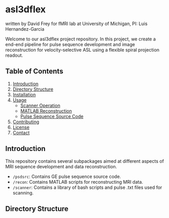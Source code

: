 # asl3dflex
written by David Frey for fMRI lab at University of Michigan, PI: Luis Hernandez-Garcia

Welcome to our asl3dflex project repository. In this project, we create a end-end pipeline for pulse sequence development and image reconstruction for velocity-selective ASL using a flexible spiral projection readout.

## Table of Contents

1. [Introduction](#introduction)
2. [Directory Structure](#directory-structure)
3. [Installation](#installation)
4. [Usage](#usage)
    - [Scanner Operation](#scanner-operation)
    - [MATLAB Reconstruction](#matlab-reconstruction)
    - [Pulse Sequence Source Code](#pulse-sequence-source-code)
5. [Contributing](#contributing)
6. [License](#license)
7. [Contact](#contact)

## Introduction

This repository contains several subpackages aimed at different aspects of MRI sequence development and data reconstruction. 

- `/psdsrc`: Contains GE pulse sequence source code.
- `/recon`: Contains MATLAB scripts for reconstructing MRI data.
- `/scanner`: Contains a library of bash scripts and pulse .txt files used for scanning.

## Directory Structure

